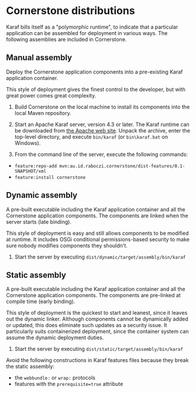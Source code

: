 # Cornerstone distributions

Karaf bills itself as a "polymorphic runtime", to indicate that a particular application can be assembled for deployment in various ways.
The following assemblies are included in Cornerstone.


## Manual assembly

Deploy the Cornerstone application components into a pre-existing Karaf application container.

This style of deployment gives the finest control to the developer, but with great power comes great complexity.

1. Build Cornerstone on the local machine to install its components into the local Maven repository.

2. Start an Apache Karaf server, version 4.3 or later.
   The Karaf runtime can be downloaded from [the Apache web site](http://karaf.apache.org/download.html).
   Unpack the archive, enter the top-level directory, and execute `bin/karaf` (or `bin\karaf.bat` on Windows).

3. From the command line of the server, execute the following commands:
  - `feature:repo-add mvn:au.id.raboczi.cornerstone/dist-features/0.1-SNAPSHOT/xml`
  - `feature:install cornerstone`


## Dynamic assembly

A pre-built executable including the Karaf application container and all the Cornerstone application components.
The components are linked when the server starts (late binding).

This style of deployment is easy and still allows components to be modified at runtime.
It includes OSGi conditional permissions-based security to make sure nobody modifies components they shouldn't.

1. Start the server by executing `dist/dynamic/target/assembly/bin/karaf`


## Static assembly

A pre-built executable including the Karaf application container and all the Cornerstone application components.
The components are pre-linked at compile time (early binding).

This style of deployment is the quickest to start and leanest, since it leaves out the dynamic linker.
Although components cannot be dynamically added or updated, this does eliminate such updates as a security issue.
It particularly suits containerized deployment, since the container system can assume the dynamic deployment duties.

1. Start the server by executing `dist/static/target/assembly/bin/karaf`

Avoid the following constructions in Karaf features files because they break the static assembly:

- the `webbundle:` or `wrap:` protocols
- features with the `prerequisite=true` attribute
